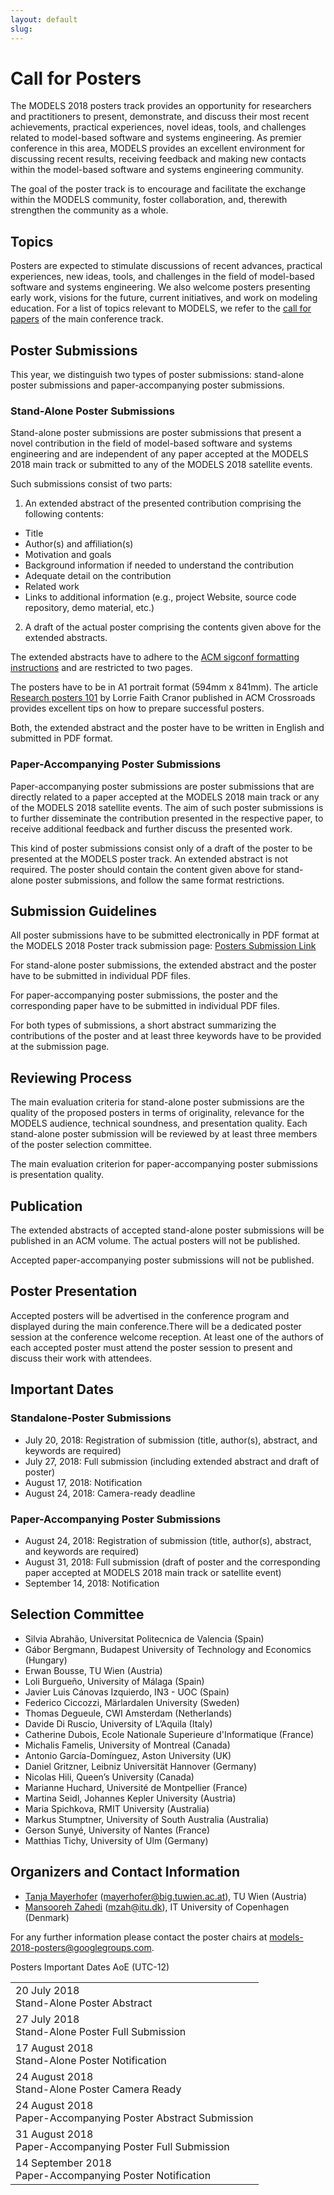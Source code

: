 ```yaml
---
layout: default
slug:  
---
```

<div class="row">
 <div class="col-md-8" markdown="1">

# Call for Posters

The MODELS 2018 posters track provides an opportunity for researchers and practitioners to present, demonstrate, and discuss their most recent achievements, practical experiences, novel ideas, tools, and challenges related to model-based software and systems engineering. As premier conference in this area, MODELS provides an excellent environment for discussing recent results, receiving feedback and making new contacts within the model-based software and systems engineering community.

The goal of the poster track is to encourage and facilitate the exchange within the MODELS community, foster collaboration, and, therewith strengthen the community as a whole. 

## Topics
Posters are expected to stimulate discussions of recent advances, practical experiences, new ideas, tools, and challenges in the field of model-based software and systems engineering. We also welcome posters presenting early work, visions for the future, current initiatives, and work on modeling education. For a list of topics relevant to MODELS, we refer to the [call for papers](https://modelsconf2018.github.io/calls/call) of the main conference track.

## Poster Submissions
This year, we distinguish two types of poster submissions: stand-alone poster submissions and paper-accompanying poster submissions.
### Stand-Alone Poster Submissions
 Stand-alone poster submissions are poster submissions that present a novel contribution in the field of model-based software and systems engineering and are independent of any paper accepted at the MODELS 2018 main track or submitted to any of the MODELS 2018 satellite events. 

Such submissions consist of two parts:

1. An extended abstract of the presented contribution comprising the following contents:
* Title
* Author(s) and affiliation(s)
* Motivation and goals
* Background information if needed to understand the contribution
* Adequate detail on the contribution
* Related work
* Links to additional information (e.g., project Website, source code repository, demo material, etc.)

2. A draft of the actual poster comprising the contents given above for the extended abstracts.

The extended abstracts have to adhere to the [ACM sigconf formatting instructions](https://www.acm.org/publications/proceedings-template) and are restricted to two pages.

The posters have to be in A1 portrait format (594mm x 841mm). The article [Research posters 101](https://doi.org/10.1145/332132.332138) by Lorrie Faith Cranor published in ACM Crossroads provides excellent tips on how to prepare successful posters.

Both, the extended abstract and the poster have to be written in English and submitted in PDF format.

### Paper-Accompanying Poster Submissions
Paper-accompanying poster submissions are poster submissions that are directly related to a paper accepted at the MODELS 2018 main track or any of the MODELS 2018 satellite events. The aim of such poster submissions is to further disseminate the contribution presented in the respective paper, to receive additional feedback and further discuss the presented work.

This kind of poster submissions consist only of a draft of the poster to be presented at the MODELS poster track. An extended abstract is not required. The poster should contain the content given above for stand-alone poster submissions, and follow the same format restrictions.

## Submission Guidelines
All poster submissions have to be submitted electronically in PDF format at the MODELS 2018 Poster track submission page: [Posters Submission Link](https://easychair.org/conferences/?conf=models2018)

For stand-alone poster submissions, the extended abstract and the poster have to be submitted in individual PDF files.

For paper-accompanying poster submissions, the poster and the corresponding paper have to be submitted in individual PDF files.

For both types of submissions, a short abstract summarizing the contributions of the poster and at least three keywords have to be provided at the submission page.

## Reviewing Process
The main evaluation criteria for stand-alone poster submissions are the quality of the proposed posters in terms of originality, relevance for the MODELS audience, technical soundness, and presentation quality. Each stand-alone poster submission will be reviewed by at least three members of the poster selection committee.

The main evaluation criterion for paper-accompanying poster submissions is presentation quality.

## Publication
The extended abstracts of accepted stand-alone poster submissions will be published in an ACM volume. The actual posters will not be published.

Accepted paper-accompanying poster submissions will not be published.

## Poster Presentation
Accepted posters will be advertised in the conference program and displayed during the main conference.There will be a dedicated poster session at the conference welcome reception. At least one of the authors of each accepted poster must attend the poster session to present and discuss their work with attendees.

## Important Dates

### Standalone-Poster Submissions
* July 20, 2018: Registration of submission (title, author(s), abstract, and keywords are required)
* July 27, 2018: Full submission (including extended abstract and draft of poster)
* August 17, 2018: Notification
* August 24, 2018: Camera-ready deadline

### Paper-Accompanying Poster Submissions
* August 24, 2018: Registration of submission (title, author(s), abstract, and keywords are required)
* August 31, 2018: Full submission (draft of poster and the corresponding paper accepted at MODELS 2018 main track or satellite event)
* September 14, 2018: Notification 

## Selection Committee

* Silvia Abrahão, Universitat Politecnica de Valencia (Spain)
* Gábor Bergmann, Budapest University of Technology and Economics (Hungary)
* Erwan Bousse, TU Wien (Austria)
* Loli Burgueño, University of Málaga (Spain)
* Javier Luis Cánovas Izquierdo, IN3 - UOC (Spain)
* Federico Ciccozzi, Märlardalen University (Sweden)
* Thomas Degueule, CWI Amsterdam (Netherlands)
* Davide Di Ruscio, University of L’Aquila (Italy)
* Catherine Dubois, Ecole Nationale Superieure d'Informatique (France)
* Michalis Famelis, University of Montreal (Canada)
* Antonio García-Domínguez, Aston University (UK)
* Daniel Gritzner, Leibniz Universität Hannover (Germany)
* Nicolas Hili, Queen’s University (Canada)
* Marianne Huchard, Université de Montpellier (France)
* Martina Seidl, Johannes Kepler University (Austria)
* Maria Spichkova, RMIT University (Australia)
* Markus Stumptner, University of South Australia (Australia)
* Gerson Sunyé, University of Nantes (France)
* Matthias Tichy, University of Ulm (Germany)

## Organizers and Contact Information

* [Tanja Mayerhofer](https://www.big.tuwien.ac.at/people/tanja-mayerhofer/) (<a href="mailto:mayerhofer@big.tuwien.ac.at">mayerhofer@big.tuwien.ac.at</a>), TU Wien (Austria)
* [Mansooreh Zahedi](https://pure.itu.dk/portal/en/persons/mansooreh-zahedi%28e2d61092-7519-4ba1-95e1-29728326d842%29.html) (<a href="mailto:mzah@itu.dk">mzah@itu.dk</a>), IT University of Copenhagen (Denmark)

For any further information please contact the poster chairs at <a href="mailto: models-2018-posters@googlegroups.com">models-2018-posters@googlegroups.com</a>.

</div>
<div id="dates" class="col-md-4">
    <div class="panel panel-primary" style="position: fixed;">
      <div class="panel-heading">
        <div class="panel-title">
           Posters Important Dates<span class="pull-right"> 
                                <span class="glyphicon glyphicon-globe"></span>
                                <span class="glyphicon glyphicon-time"></span>
                                AoE (UTC-12)
                              </span> <br /></div>
      </div>
      <table class="table table-hover important-dates-in-sidebar">
      <tbody>
      <tr>
      <td> 20 July 2018 <br />Stand-Alone Poster Abstract</td>
      </tr>
      <tr>
       <td>27 July 2018 <br />Stand-Alone Poster Full Submission</td>
      </tr>
      <tr>
       <td> 17 August 2018 <br />Stand-Alone Poster Notification</td>
      </tr>      
      <tr>
       <td> 24 August 2018 <br />Stand-Alone Poster Camera Ready</td>
      </tr>      
            <tr>
       <td> 24 August 2018 <br />Paper-Accompanying Poster Abstract Submission</td>
      </tr> 
      <tr>
       <td> 31 August 2018 <br />Paper-Accompanying Poster Full Submission</td>
      </tr> 
      <tr>
       <td> 14 September 2018 <br />Paper-Accompanying Poster Notification</td>
      </tr>
   </tbody>
   </table>  
  </div>
 </div>
</div>


